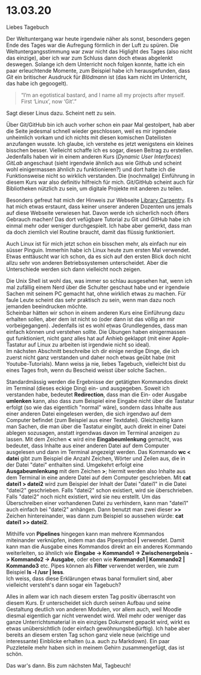 # 13.03.20  
Liebes Tagebuch

Der Weltuntergang war heute irgendwie näher als sonst, besonders gegen Ende des Tages war die Aufregung förmlich in der Luft zu spüren. Die Weltuntergangsstimmung war zwar nicht das Higlight des Tages (also nicht das einzige), aber ich war zum Schluss dann doch etwas abgelenkt deswegen. Solange ich dem Unterricht noch folgen konnte, hatte ich ein paar erleuchtende Momente, zum Beispiel habe ich herausgefunden, dass *Git* ein britischer Ausdruck für *Blödmann* ist (das kam nicht im Unterricht, das habe ich gegoogelt).
>“I’m an egotistical bastard, and I name all my projects after myself. First ‘Linux’, now ‘Git’.” 

Sagt dieser Linus dazu. Scheint nett zu sein.

Über Git/GitHub bin ich auch vorher schon ein paar Mal gestolpert, hab aber die Seite jedesmal schnell wieder geschlossen, weil es mir irgendwie unheimlich vorkam und ich nichts mit diesen komischen Dateilisten anzufangen wusste. Ich glaube, ich verstehe es jetzt wenigstens ein kleines bisschen besser. Vielleicht schaffe ich es sogar, diesen Beitrag zu erstellen. Jedenfalls haben wir in einem anderen Kurs (*Dynamic User Interfaces*) *GitLab* angeschaut (sieht irgendwie ähnlich aus wie Github und scheint wohl einigermassen ähnlich zu funktionieren?) und dort hatte ich die Funktionsweise nicht so wirklich verstanden. Die (nochmalige) Einführung in diesem Kurs war also definitiv hilfreich für mich. Git/GitHub scheint auch für Bibliotheken nützlich zu sein, um digitale Projekte mit anderen zu teilen. 

Besonders gefreut hat mich der Hinweis zur Webseite [Library Carpentry](https://librarycarpentry.org). Es hat mich etwas erstaunt, dass keiner unserer anderen Dozenten uns jemals auf diese Webseite verwiesen hat. Davon werde ich sicherlich noch öfters Gebrauch machen! Das dort vefügbare Tutorial zu Git und GitHub habe ich einmal mehr oder weniger durchgespielt. Ich habe aber gemerkt, dass man da doch ziemlich viel Routine braucht, damit das flüssig funktioniert.

Auch Linux ist für mich jetzt schon ein bisschen mehr, als einfach nur ein süsser Pinguin. Immerhin habe ich Linux heute zum ersten Mal verwendet. Etwas enttäuscht war ich schon, da es sich auf den ersten Blick doch nicht allzu sehr von anderen Betriebssystemen unterscheidet. Aber die Unterschiede werden sich dann vielleicht noch zeigen.

Die Unix Shell ist wohl das, was immer so schlau ausgesehen hat, wenn ich mal zufällig einem Nerd über die Schulter geschaut habe und er irgendwie Sachen mit seinem PC gemacht hat, ohne wirklich etwas zu machen. Für faule Leute scheint das sehr praktisch zu sein, wenn man dazu noch jemanden beeindrucken möchte.  
Scheinbar hätten wir schon in einem anderen Kurs eine Einführung dazu erhalten sollen, aber dem ist nicht so (oder dann ist das völlig an mir vorbeigegangen). Jedenfalls ist es wohl etwas Grundlegendes, dass man einfach können und verstehen sollte. Die Übungen haben einigermassen gut funktioniert, nicht ganz alles hat auf Anhieb geklappt (mit einer Apple-Tastatur auf Linux zu arbeiten ist irgendwie nicht so ideal).   
Im nächsten Abschnitt beschreibe ich dir einige nerdige Dinge, die ich zuerst nicht ganz verstanden und daher noch etwas geübt habe (mit Youtube-Tutorials). Mann weiss ja nie, liebes Tagebuch, vielleicht bist du eines Tages froh, wenn du Bescheid weisst über solche Sachen..

Standardmässig werden die Ergebnisse der getätigten Kommandos direkt im Terminal (dieses eckige Ding) ein- und ausgegeben. Soweit ich verstanden habe, bedeutet **Redirection**, dass man die Ein- oder Ausgabe **umlenken** kann, also dass zum Beispiel eine Eingabe nicht über die Tastatur erfolgt (so wie das eigentlich "normal" wäre), sondern dass Inhalte aus einer anderen Datei eingelesen werden, die sich irgendwo auf dem Computer befindet (zum Beispiel aus einer Textdatei). Gleichzeitig kann man Sachen, die man über die Tastatur eingibt, auch direkt in einer Datei ablegen sozusagen, anstatt irgendwas davon im Terminal anzeigen zu lassen. Mit dem Zeichen **<** wird eine **Eingabeumlenkung** gemacht, was bedeutet, dass Inhalte aus einer anderen Datei auf dem Computer ausgelesen und dann im Terminal angezeigt werden. Das Kommando **wc < datei** gibt zum Beispiel die Anzahl Zeichen, Wörter und Zeilen aus, die in der Datei "datei" enthalten sind. 
Umgekehrt erfolgt eine **Ausgabeumlenkung** mit dem Zeichen **>**; hiermit werden also Inhalte aus dem Terminal in eine andere Datei auf dem Computer geschrieben. Mit **cat datei1 > datei2** wird zum Beispiel der Inhalt der Datei "datei1" in die Datei "datei2" geschrieben. Falls "datei2" schon existiert, wird sie überschrieben. Falls "datei2" noch nicht existiert, wird sie neu erstellt. Um das Überschreiben einer vorhandenen Datei zu verhindern, kann man "datei1" auch einfach bei "datei2" anhängen. Dann benutzt man zwei dieser **>>** Zeichen hintereinander, was dann zum Beispiel so aussehen würde: **cat datei1 >> datei2**.

Mithilfe von **Pipelines** hingegen kann man mehrere Kommandos miteinander verknüpfen, indem man das Pipesymbol **|** verwendet. Damit kann man die Ausgabe eines Kommandos direkt an ein anderes Kommando weiterleiten, so ähnlich wie **Eingabe -> Kommando1 -> Zwischenergebnis -> Kommando2 -> Ausgabe**, oder eben wie **Kommando1 | Kommando2 | Kommando3** etc. Pipes können als **Filter** verwendet werden, wie zum Beispiel **ls -l /usr | less**.  
Ich weiss, dass diese Erklärungen etwas banal formuliert sind, aber vielleicht versteht's dann sogar ein Tagebuch?

Alles in allem war ich nach diesem ersten Tag positiv überrascht von diesem Kurs. Er unterscheidet sich durch seinen Aufbau und seine Gestaltung deutlich von anderen Modulen, vor allem auch, weil Moodle diesmal eigentlich gar nicht verwendet wird. Weil mehr oder weniger das ganze Unterrichtsmaterial in ein einziges Dokument gepackt wird, wirkt es etwas unübersichtlich (oder einfach gewöhnungsbedürftig). Ich habe aber bereits an diesem ersten Tag schon ganz viele neue (wichtige und interessante) Einblicke erhalten (u.a. auch zu Markdown). Ein paar Puzzleteile mehr haben sich in meinem Gehirn zusammengefügt, das ist schön.

Das war's dann. Bis zum nächsten Mal, Tagbeuch!
